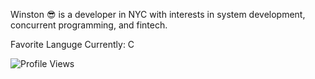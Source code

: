 Winston :sunglasses: is a developer in NYC with interests in system development, concurrent programming, and fintech.

Favorite Languge Currently: C

![Profile Views](https://komarev.com/ghpvc/?username=wriggs12&style=flat-square)

<!---
wriggs12/wriggs12 is a ✨ special ✨ repository because its `README.md` (this file) appears on your GitHub profile.
You can click the Preview link to take a look at your changes.
--->
